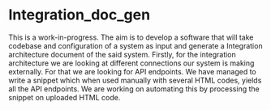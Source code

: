 # Integration_doc_gen
This is a work-in-progress. The aim is to develop a software that will take codebase and configuration of a system as input and generate a Integration architecture document of the said system.
Firstly, for the integration architecture we are looking at different connections our system is making externally. For that we are looking for API endpoints.
We have managed to write a snippet which when used manually with several HTML codes, yields all the API endpoints. We are working on automating this by processing the snippet on uploaded HTML code.

